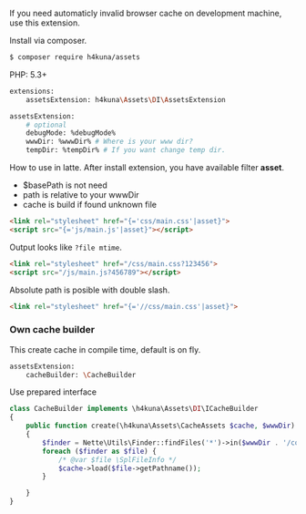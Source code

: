 
If you need automaticly invalid browser cache on development machine, use this extension.

Install via composer.
```sh
$ composer require h4kuna/assets
```

PHP: 5.3+

```sh
extensions:
	assetsExtension: h4kuna\Assets\DI\AssetsExtension

assetsExtension:
	# optional
	debugMode: %debugMode%
	wwwDir: %wwwDir% # Where is your www dir?
	tempDir: %tempDir% # If you want change temp dir.
```
How to use in latte. After install extension, you have available filter **asset**.

- $basePath is not need
- path is relative to your wwwDir
- cache is build if found unknown file

```html
<link rel="stylesheet" href="{='css/main.css'|asset}">
<script src="{='js/main.js'|asset}"></script>
```

Output looks like ``?file mtime``.
```html
<link rel="stylesheet" href="/css/main.css?123456">
<script src="/js/main.js?456789"></script>
```

Absolute path is posible with double slash.
```html
<link rel="stylesheet" href="{='//css/main.css'|asset}">
```

### Own cache builder
This create cache in compile time, default is on fly.

```sh
assetsExtension:
	cacheBuilder: \CacheBuilder
```

Use prepared interface
```php
class CacheBuilder implements \h4kuna\Assets\DI\ICacheBuilder
{
	public function create(\h4kuna\Assets\CacheAssets $cache, $wwwDir)
	{
		$finder = Nette\Utils\Finder::findFiles('*')->in($wwwDir . '/config');
		foreach ($finder as $file) {
			/* @var $file \SplFileInfo */
			$cache->load($file->getPathname());
		}

	}
}
```
